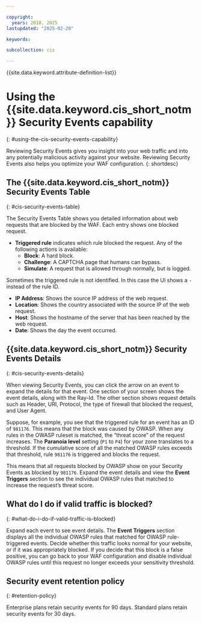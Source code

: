 ```yaml
---

copyright:
  years: 2018, 2025
lastupdated: "2025-02-20"

keywords:

subcollection: cis

---
```


{{site.data.keyword.attribute-definition-list}}

# Using the {{site.data.keyword.cis_short_notm}} Security Events capability
{: #using-the-cis-security-events-capability}

Reviewing Security Events gives you insight into your web traffic and into any potentially malicious activity against your website. Reviewing Security Events also helps you optimize your WAF configuration.
{: shortdesc}


## The {{site.data.keyword.cis_short_notm}} Security Events Table
{: #cis-security-events-table}

The Security Events Table shows you detailed information about web requests that are blocked by the WAF. Each entry shows one blocked request.
* **Triggered rule** indicates which rule blocked the request. Any of the following actions is available:
    * **Block**: A hard block.
    * **Challenge**: A CAPTCHA page that humans can bypass.
    * **Simulate**: A request that is allowed through normally, but is logged.

Sometimes the triggered rule is not identified. In this case the UI shows a `-` instead of the rule ID.
* **IP Address**: Shows the source IP address of the web request.
* **Location**: Shows the country associated with the source IP of the web request.
* **Host**: Shows the hostname of the server that has been reached by the web request.
* **Date**: Shows the day the event occurred.


## {{site.data.keyword.cis_short_notm}} Security Events Details
{: #cis-security-events-details}

When viewing Security Events, you can click the arrow on an event to expand the details for that event.
One section of your screen shows the event details, along with the Ray-Id. The other section shows request details such as Header, URI, Protocol, the type of firewall that blocked the request, and User Agent.

Suppose, for example, you see that the triggered rule for an event has an ID of `981176`. This means that the block was caused by OWASP. When any rules in the OWASP ruleset is matched, the “threat score” of the request increases. The **Paranoia level** setting (`P1` to `P4`) for your zone translates to a threshold. If the cumulative score of all the matched OWASP rules exceeds that threshold, rule `981176` is triggered and blocks the request.

This means that all requests blocked by OWASP show on your Security Events as blocked by `981176`. Expand the event details and view the **Event Triggers** section to see the individual OWASP rules that matched to increase the request’s threat score.

## What do I do if valid traffic is blocked?
{: #what-do-i-do-if-valid-traffic-is-blocked}

Expand each event to see event details. The **Event Triggers** section displays all the individual OWASP rules that matched for OWASP rule-triggered events. Decide whether this traffic looks normal for your website, or if it was appropriately blocked. If you decide that this block is a false positive, you can go back to your WAF configuration and disable individual OWASP rules until this request no longer exceeds your sensitivity threshold.

## Security event retention policy
{: #retention-policy}

Enterprise plans retain security events for 90 days. Standard plans retain security events for 30 days.
